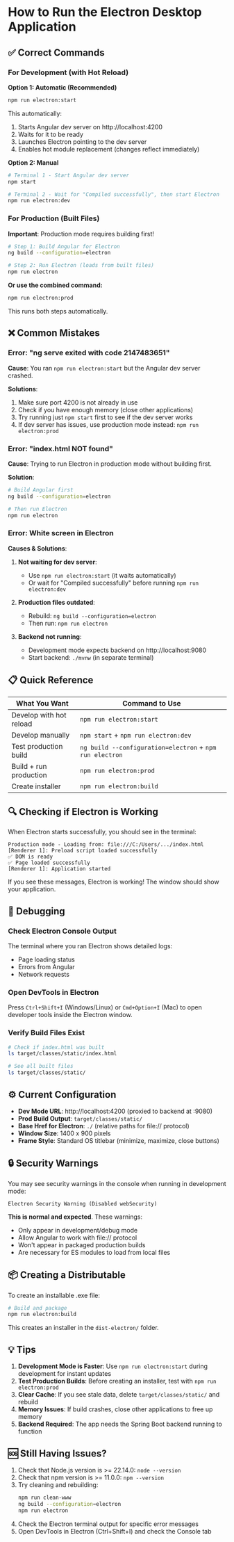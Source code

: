 # How to Run the Electron Desktop Application

## ✅ Correct Commands

### For Development (with Hot Reload)

**Option 1: Automatic (Recommended)**
```bash
npm run electron:start
```
This automatically:
1. Starts Angular dev server on http://localhost:4200
2. Waits for it to be ready
3. Launches Electron pointing to the dev server
4. Enables hot module replacement (changes reflect immediately)

**Option 2: Manual**
```bash
# Terminal 1 - Start Angular dev server
npm start

# Terminal 2 - Wait for "Compiled successfully", then start Electron
npm run electron:dev
```

### For Production (Built Files)

**Important**: Production mode requires building first!

```bash
# Step 1: Build Angular for Electron
ng build --configuration=electron

# Step 2: Run Electron (loads from built files)
npm run electron
```

**Or use the combined command:**
```bash
npm run electron:prod
```
This runs both steps automatically.

## ❌ Common Mistakes

### Error: "ng serve exited with code 2147483651"

**Cause**: You ran `npm run electron:start` but the Angular dev server crashed.

**Solutions**:
1. Make sure port 4200 is not already in use
2. Check if you have enough memory (close other applications)
3. Try running just `npm start` first to see if the dev server works
4. If dev server has issues, use production mode instead: `npm run electron:prod`

### Error: "index.html NOT found"

**Cause**: Trying to run Electron in production mode without building first.

**Solution**:
```bash
# Build Angular first
ng build --configuration=electron

# Then run Electron
npm run electron
```

### Error: White screen in Electron

**Causes & Solutions**:

1. **Not waiting for dev server**:
   - Use `npm run electron:start` (it waits automatically)
   - Or wait for "Compiled successfully" before running `npm run electron:dev`

2. **Production files outdated**:
   - Rebuild: `ng build --configuration=electron`
   - Then run: `npm run electron`

3. **Backend not running**:
   - Development mode expects backend on http://localhost:9080
   - Start backend: `./mvnw` (in separate terminal)

## 📋 Quick Reference

| What You Want | Command to Use |
|---------------|----------------|
| Develop with hot reload | `npm run electron:start` |
| Develop manually | `npm start` + `npm run electron:dev` |
| Test production build | `ng build --configuration=electron` + `npm run electron` |
| Build + run production | `npm run electron:prod` |
| Create installer | `npm run electron:build` |

## 🔍 Checking if Electron is Working

When Electron starts successfully, you should see in the terminal:

```
Production mode - Loading from: file:///C:/Users/.../index.html
[Renderer 1]: Preload script loaded successfully
✅ DOM is ready
✅ Page loaded successfully
[Renderer 1]: Application started
```

If you see these messages, Electron is working! The window should show your application.

## 🐛 Debugging

### Check Electron Console Output
The terminal where you ran Electron shows detailed logs:
- Page loading status
- Errors from Angular
- Network requests

### Open DevTools in Electron
Press `Ctrl+Shift+I` (Windows/Linux) or `Cmd+Option+I` (Mac) to open developer tools inside the Electron window.

### Verify Build Files Exist
```bash
# Check if index.html was built
ls target/classes/static/index.html

# See all built files
ls target/classes/static/
```

## ⚙️ Current Configuration

- **Dev Mode URL**: http://localhost:4200 (proxied to backend at :9080)
- **Prod Build Output**: `target/classes/static/`
- **Base Href for Electron**: `./` (relative paths for file:// protocol)
- **Window Size**: 1400 x 900 pixels
- **Frame Style**: Standard OS titlebar (minimize, maximize, close buttons)

## 🔒 Security Warnings

You may see security warnings in the console when running in development mode:
```
Electron Security Warning (Disabled webSecurity)
```

**This is normal and expected**. These warnings:
- Only appear in development/debug mode
- Allow Angular to work with file:// protocol
- Won't appear in packaged production builds
- Are necessary for ES modules to load from local files

## 📦 Creating a Distributable

To create an installable .exe file:

```bash
# Build and package
npm run electron:build
```

This creates an installer in the `dist-electron/` folder.

## 💡 Tips

1. **Development Mode is Faster**: Use `npm run electron:start` during development for instant updates
2. **Test Production Builds**: Before creating an installer, test with `npm run electron:prod`
3. **Clear Cache**: If you see stale data, delete `target/classes/static/` and rebuild
4. **Memory Issues**: If build crashes, close other applications to free up memory
5. **Backend Required**: The app needs the Spring Boot backend running to function

## 🆘 Still Having Issues?

1. Check that Node.js version is >= 22.14.0: `node --version`
2. Check that npm version is >= 11.0.0: `npm --version`
3. Try cleaning and rebuilding:
   ```bash
   npm run clean-www
   ng build --configuration=electron
   npm run electron
   ```
4. Check the Electron terminal output for specific error messages
5. Open DevTools in Electron (Ctrl+Shift+I) and check the Console tab
